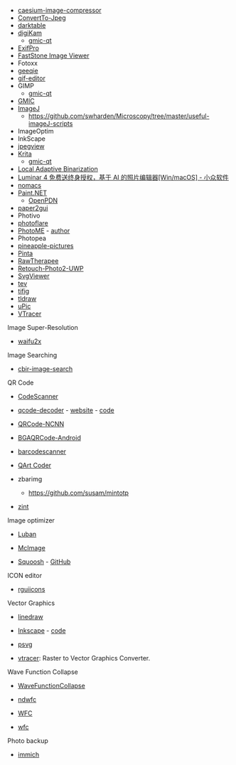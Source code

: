 - [caesium-image-compressor](https://github.com/Lymphatus/caesium-image-compressor)
- [ConvertTo-Jpeg](https://github.com/DavidAnson/ConvertTo-Jpeg)
- [darktable](https://github.com/darktable-org/darktable)
- [digiKam](https://www.digikam.org/)
  - [gmic-qt](https://github.com/c-koi/gmic-qt) 
- [ExifPro](https://github.com/mikekov/ExifPro)
- [FastStone Image Viewer](https://www.faststone.org/FSViewerDetail.htm)
- Fotoxx
- [geeqie](https://github.com/BestImageViewer/geeqie)
- [gif-editor](https://github.com/igormironchik/gif-editor)
- GIMP
  - [gmic-qt](https://github.com/c-koi/gmic-qt) 
- [GMIC](https://github.com/dtschump/gmic)
- [ImageJ](https://imagej.nih.gov/ij/)
  - https://github.com/swharden/Microscopy/tree/master/useful-imageJ-scripts
- ImageOptim
- InkScape
- [jpegview](https://github.com/sylikc/jpegview)
- [Krita](https://invent.kde.org/graphics/krita)
  - [gmic-qt](https://github.com/c-koi/gmic-qt) 
- [Local Adaptive Binarization](https://github.com/chriswolfvision/local_adaptive_binarization)
- [Luminar 4 免费送终身授权，基于 AI 的照片编辑器[Win/macOS] - 小众软件](https://www.appinn.com/luminar-4/)
- [nomacs](https://github.com/nomacs/nomacs)
- [Paint.NET](https://www.getpaint.net/)
  - [OpenPDN](https://github.com/rivy/OpenPDN)
- [paper2gui](https://github.com/Baiyuetribe/paper2gui)
- Photivo
- [photoflare](https://github.com/PhotoFlare/photoflare)
- [PhotoME](https://www.photome.de/) - [author](https://www.duttke.de/en/#projects-software-photome)
- Photopea
- [pineapple-pictures](https://github.com/BLumia/pineapple-pictures)
- [Pinta](https://github.com/PintaProject/Pinta)
- [RawTherapee](https://github.com/Beep6581/RawTherapee)
- [Retouch-Photo2-UWP](https://github.com/ysdy44/Retouch-Photo2-UWP)
- [SvgViewer](https://github.com/ElinamLLC/SvgViewer)
- [tev](https://github.com/Tom94/tev)
- [tifig](https://github.com/monostream/tifig)
- [tldraw](https://github.com/tldraw/tldraw)
- [uPic](https://github.com/gee1k/uPic/tree/master/uPic)
- [VTracer](https://github.com/visioncortex/vtracer)

Image Super-Resolution

- [waifu2x](https://github.com/nagadomi/waifu2x)

Image Searching

- [cbir-image-search](https://github.com/sherlockchou86/cbir-image-search)

QR Code

- [CodeScanner](https://github.com/twostraws/CodeScanner)

- [qcode-decoder](https://github.com/cirocosta/qcode-decoder) - [website](https://research.swtch.com/qart) - [code](https://github.com/rsc/qr/tree/master/qart)

- [QRCode-NCNN](https://github.com/EdVince/QRCode-NCNN)

- [BGAQRCode-Android](https://github.com/bingoogolapple/BGAQRCode-Android)

- [barcodescanner](https://github.com/dm77/barcodescanner)

- [QArt Coder](https://www.qartcoder.com/qr/draw)

- zbarimg

  - https://github.com/susam/mintotp

- [zint](https://github.com/zint/zint)

Image optimizer

- [Luban](https://github.com/Curzibn/Luban)

- [McImage](https://github.com/smallSohoSolo/McImage)

- [Squoosh](https://squoosh.app/) - [GitHub](https://github.com/GoogleChromeLabs/squoosh)

ICON editor

- [rguiicons](https://github.com/raysan5/rguiicons)

Vector Graphics

- [linedraw](https://github.com/LingDong-/linedraw)

- [Inkscape](https://inkscape.org/) - [code](https://gitlab.com/inkscape/inkscape)

- [psvg](https://github.com/LingDong-/psvg)

- [vtracer](https://github.com/visioncortex/vtracer): Raster to Vector Graphics Converter.

Wave Function Collapse

- [WaveFunctionCollapse](https://github.com/mxgmn/WaveFunctionCollapse)

- [ndwfc](https://github.com/LingDong-/ndwfc)

- [WFC](https://github.com/clach/WFC)

- [wfc](https://github.com/krychu/wfc)

Photo backup

- [immich](https://github.com/immich-app/immich)
